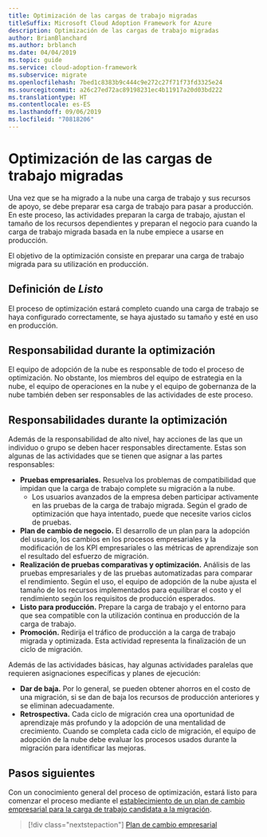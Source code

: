 ```yaml
---
title: Optimización de las cargas de trabajo migradas
titleSuffix: Microsoft Cloud Adoption Framework for Azure
description: Optimización de las cargas de trabajo migradas
author: BrianBlanchard
ms.author: brblanch
ms.date: 04/04/2019
ms.topic: guide
ms.service: cloud-adoption-framework
ms.subservice: migrate
ms.openlocfilehash: 7bed1c8383b9c444c9e272c27f71f73fd3325e24
ms.sourcegitcommit: a26c27ed72ac89198231ec4b11917a20d03bd222
ms.translationtype: HT
ms.contentlocale: es-ES
ms.lasthandoff: 09/06/2019
ms.locfileid: "70818206"
---
```

# <a name="optimize-migrated-workloads"></a>Optimización de las cargas de trabajo migradas

Una vez que se ha migrado a la nube una carga de trabajo y sus recursos de apoyo, se debe preparar esa carga de trabajo para pasar a producción. En este proceso, las actividades preparan la carga de trabajo, ajustan el tamaño de los recursos dependientes y preparan el negocio para cuando la carga de trabajo migrada basada en la nube empiece a usarse en producción.

El objetivo de la optimización consiste en preparar una carga de trabajo migrada para su utilización en producción.

## <a name="definition-of-done"></a>Definición de *Listo*

El proceso de optimización estará completo cuando una carga de trabajo se haya configurado correctamente, se haya ajustado su tamaño y esté en uso en producción.

## <a name="accountability-during-optimization"></a>Responsabilidad durante la optimización

El equipo de adopción de la nube es responsable de todo el proceso de optimización. No obstante, los miembros del equipo de estrategia en la nube, el equipo de operaciones en la nube y el equipo de gobernanza de la nube también deben ser responsables de las actividades de este proceso.

## <a name="responsibilities-during-optimization"></a>Responsabilidades durante la optimización

Además de la responsabilidad de alto nivel, hay acciones de las que un individuo o grupo se deben hacer responsables directamente. Estas son algunas de las actividades que se tienen que asignar a las partes responsables:

- **Pruebas empresariales.** Resuelva los problemas de compatibilidad que impidan que la carga de trabajo complete su migración a la nube.
  - Los usuarios avanzados de la empresa deben participar activamente en las pruebas de la carga de trabajo migrada. Según el grado de optimización que haya intentado, puede que necesite varios ciclos de pruebas.
- **Plan de cambio de negocio.** El desarrollo de un plan para la adopción del usuario, los cambios en los procesos empresariales y la modificación de los KPI empresariales o las métricas de aprendizaje son el resultado del esfuerzo de migración.
- **Realización de pruebas comparativas y optimización.** Análisis de las pruebas empresariales y de las pruebas automatizadas para comparar el rendimiento. Según el uso, el equipo de adopción de la nube ajusta el tamaño de los recursos implementados para equilibrar el costo y el rendimiento según los requisitos de producción esperados.
- **Listo para producción.** Prepare la carga de trabajo y el entorno para que sea compatible con la utilización continua en producción de la carga de trabajo.
- **Promoción.** Redirija el tráfico de producción a la carga de trabajo migrada y optimizada. Esta actividad representa la finalización de un ciclo de migración.

Además de las actividades básicas, hay algunas actividades paralelas que requieren asignaciones específicas y planes de ejecución:

- **Dar de baja.** Por lo general, se pueden obtener ahorros en el costo de una migración, si se dan de baja los recursos de producción anteriores y se eliminan adecuadamente.
- **Retrospectiva.** Cada ciclo de migración crea una oportunidad de aprendizaje más profundo y la adopción de una mentalidad de crecimiento. Cuando se completa cada ciclo de migración, el equipo de adopción de la nube debe evaluar los procesos usados durante la migración para identificar las mejoras.

## <a name="next-steps"></a>Pasos siguientes

Con un conocimiento general del proceso de optimización, estará listo para comenzar el proceso mediante el [establecimiento de un plan de cambio empresarial para la carga de trabajo candidata a la migración](./business-change-plan.md).

> [!div class="nextstepaction"]
> [Plan de cambio empresarial](./business-change-plan.md)
